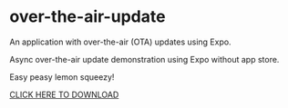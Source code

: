 # over-the-air-update
An application with over-the-air (OTA) updates using Expo.

Async over-the-air update demonstration using Expo without app store.

Easy peasy lemon squeezy!

[CLICK HERE TO DOWNLOAD](https://github.com/marlonelima/over-the-air-demo/releases/download/over-the-air-demo/over-the-air-marlonelima.apk)
